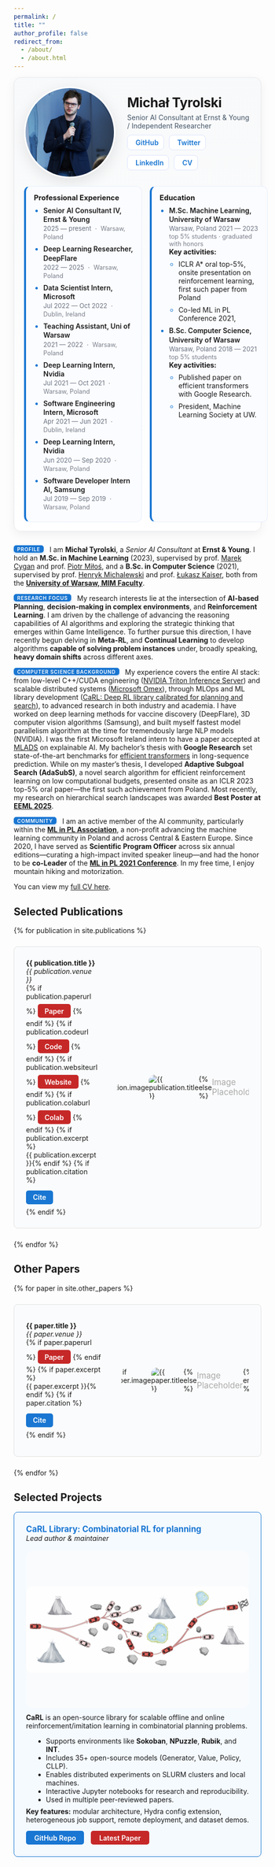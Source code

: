 ```yaml
---
permalink: /
title: ""
author_profile: false
redirect_from: 
  - /about/
  - /about.html
---
```


<!-- Custom Top Bar with Profile -->
<style>
/* Profile card styling */
.profile-card {
  display: flex;
  flex-direction: column;
  background: linear-gradient(180deg, #f8f9fa, #ffffff);
  border: 1px solid #e6e8eb;
  border-radius: 14px;
  padding: 18px 20px;
  margin: 0 auto 28px auto;
  max-width: 1500px;
  box-shadow: 0 6px 20px rgba(16, 24, 40, 0.06);
}
.profile-header {
  display: flex;
  align-items: center;
  gap: 24px;
}
.avatar {
  width: 180px;
  height: 180px;
  border-radius: 50%;
  overflow: hidden;
  box-shadow: 0 8px 30px rgba(0,0,0,0.10);
  border: 3px solid #fff;
  background: #eef2f7;
  flex-shrink: 0;
}
.profile-meta h1 {
  margin: 0;
  font-size: 1.9em;
  letter-spacing: -0.01em;
}
.profile-role {
  margin: 6px 0 0 0;
  color: #425466;
}
.socials {
  margin-top: 10px;
  display: flex;
  flex-wrap: wrap;
  gap: 10px;
}
.socials a {
  display: inline-flex;
  align-items: center;
  gap: 6px;
  background: #ffffff;
  color: #1976d2;
  border: 1px solid #dbe4ff;
  padding: 6px 10px;
  border-radius: 8px;
  text-decoration: none;
  font-weight: 600;
  transition: background 0.2s, color 0.2s, box-shadow 0.2s, transform 0.1s;
}
.socials a:hover {
  background: #1976d2;
  color: #ffffff;
  box-shadow: 0 6px 16px rgba(25, 118, 210, 0.25);
  transform: translateY(-1px);
}
.info-grid {
  display: grid;
  grid-template-columns: repeat(2, minmax(240px, 1fr));
  gap: 16px;
  margin-top: 16px;
}
.info-card {
  background: #fbfcff;
  border: 1px solid #e6eefc;
  border-left: 4px solid #1976d2;
  border-radius: 12px;
  padding: 14px 16px;
  transition: box-shadow 0.2s, transform 0.1s, border-color 0.2s;
}
.info-card:hover { box-shadow: 0 8px 18px rgba(25, 118, 210, 0.10); transform: translateY(-1px); border-color: #1256a1; }
.info-card h3 { margin: 0 0 8px 0; font-size: 1.05em; }
.info-card ul { margin: 0; padding-left: 1.2rem; }
.info-card li { margin: 8px 0; }
.info-card li::marker { color: #1976d2; }
/* two-line item layout */
.item-title { font-weight: 600; line-height: 1.3; }
.item-date { font-size: 0.92em; color: #6b7280; margin-top: 2px; }
.item-subtext { font-size: 0.9em; color: #7a7f8a; margin-top: 1px; }

/* Inline date and place for Professional Experience */
.info-card.experience .item-date,
.info-card.experience .item-subtext {
  display: inline;
}
.info-card.experience .item-date::after {
  content: ' · ';
  color: #6b7280;
  margin: 0 4px;
}
.info-card.experience .item-subtext { margin: 0; }

@media (max-width: 768px) {
  .profile-header { flex-direction: column; align-items: flex-start; }
  .avatar { width: 140px; height: 140px; }
  .info-grid { grid-template-columns: 1fr; }
}
</style>

<!-- Citation toggle handled with <details> for GitHub Pages compatibility (no inline JS needed) -->

<div class="profile-card">
  <div class="profile-header">
    <div class="avatar">
      <img src="../images/IMG_8383.JPEG" alt="Michał Tyrolski" style="width: 100%; height: 100%; object-fit: cover;">
    </div>
    <div class="profile-meta">
      <h1>Michał Tyrolski</h1>
      <p class="profile-role">Senior AI Consultant at Ernst & Young / Independent Researcher</p>
      <div class="socials">
        <a href="https://github.com/mtyrolski"><i class="fab fa-github"></i> <span>GitHub</span></a>
        <a href="https://twitter.com/mtyrolski"><i class="fab fa-twitter"></i> <span>Twitter</span></a>
        <a href="https://www.linkedin.com/in/michal-tyrolski/"><i class="fab fa-linkedin"></i> <span>LinkedIn</span></a>
        <a href="../files/cv.pdf"><i class="fas fa-file-pdf"></i> <span>CV</span></a>
      </div>
    </div>
  </div>
  <div class="info-grid">
  <div class="info-card experience">
      <h3>Professional Experience</h3>
      <ul>
        <li>
          <div class="item-title">Senior AI Consultant IV, Ernst & Young</div>
          <div class="item-date">2025 — present</div>
          <div class="item-subtext">Warsaw, Poland</div>
        </li>
        <li>
          <div class="item-title">Deep Learning Researcher, DeepFlare</div>
          <div class="item-date">2022 — 2025</div>
          <div class="item-subtext">Warsaw, Poland</div>
        </li>
        <li>
          <div class="item-title">Data Scientist Intern, Microsoft</div>
          <div class="item-date">Jul 2022 — Oct 2022</div>
          <div class="item-subtext">Dublin, Ireland</div>
        </li>
        <li>
          <div class="item-title">Teaching Assistant, Uni of Warsaw</div>
          <div class="item-date">2021 — 2022</div>
          <div class="item-subtext">Warsaw, Poland</div>
        </li>
        <li>
          <div class="item-title">Deep Learning Intern, Nvidia</div>
          <div class="item-date">Jul 2021 — Oct 2021</div>
          <div class="item-subtext">Warsaw, Poland</div>
        </li>
        <li>
          <div class="item-title">Software Engineering Intern, Microsoft</div>
          <div class="item-date">Apr 2021 — Jun 2021</div>
          <div class="item-subtext">Dublin, Ireland</div>
        </li>
        <li>
          <div class="item-title">Deep Learning Intern, Nvidia</div>
          <div class="item-date">Jun 2020 — Sep 2020</div>
          <div class="item-subtext">Warsaw, Poland</div>
        </li>
        <li>
          <div class="item-title">Software Developer Intern AI, Samsung</div>
          <div class="item-date">Jul 2019 — Sep 2019</div>
          <div class="item-subtext">Warsaw, Poland</div>
        </li>
      </ul>
    </div>
    <div class="info-card">
      <h3>Education</h3>
      <ul>
        <li>
          <div class="item-title">M.Sc. Machine Learning, University of Warsaw</div>
          <div class="item-date">Warsaw, Poland 2021 — 2023</div>
          <div class="item-subtext">top 5% students · graduated with honors</div>
          <div class="key-activities">
            <strong>Key activities:</strong>
            <ul>
              <li>ICLR A* oral top-5%, onsite presentation on reinforcement learning, first such paper from Poland</li>
              <li>Co-led ML in PL Conference 2021,</li>
            </ul>
          </div>
        </li>
        <li>
          <div class="item-title">B.Sc. Computer Science, University of Warsaw</div>
          <div class="item-date">Warsaw, Poland 2018 — 2021</div>
          <div class="item-subtext">top 5% students</div>
          <div class="key-activities">
            <strong>Key activities:</strong>
            <ul>
              <li>Published paper on efficient transformers with Google Research.</li>
              <li>President, Machine Learning Society at UW.</li>
            </ul>
          </div>
        </li>
      </ul>
    </div>
  </div>
</div>

<!-- Generic Actual Info -->
  <style>
  .para-label {
    display:inline-block;
    font-size:0.72em;
    letter-spacing:0.08em;
    text-transform:uppercase;
    background:#1976d2;
    color:#fff;
    padding:3px 7px 2px;
    border-radius:5px;
    font-weight:600;
    margin-right:8px;
    line-height:1;
    position:relative;
    top:-2px;
    box-shadow:0 2px 4px rgba(25,118,210,0.25);
  }
  @media (max-width:600px){
    .para-label{font-size:0.65em; margin-right:6px;}
  }
  </style>

  <span class="para-label">Profile</span> I am **Michał Tyrolski**, a *Senior AI Consultant* at **Ernst & Young**. I hold an **M.Sc. in Machine Learning** (2023), supervised by prof. [Marek Cygan](https://scholar.google.com/citations?hl=en&user=df8TSy4AAAAJ) and prof. [Piotr Miłoś](https://www.mimuw.edu.pl/~pmilos/), and a **B.Sc. in Computer Science** (2021), supervised by prof. [Henryk Michalewski](https://www.mimuw.edu.pl/~henrykm/resume.html) and prof. [Łukasz Kaiser](https://scholar.google.com/citations?user=JWmiQR0AAAAJ&hl=en), both from the [**University of Warsaw, MIM Faculty**](https://www.mimuw.edu.pl/en/).


<!-- Research Interests -->
<span class="para-label">Research Focus</span> My research interests lie at the intersection of **AI-based Planning**, **decision-making in complex environments**, and **Reinforcement Learning**. I am driven by the challenge of advancing the reasoning capabilities of AI algorithms and exploring the strategic thinking that emerges within Game Intelligence. To further pursue this direction, I have recently begun delving in **Meta-RL**, and **Continual Learning** to develop algorithms **capable of solving problem instances** under, broadly speaking, **heavy domain shifts** across different axes.

<!-- Techniczne skille + experience  + doświadczenie przy różnych googlach nie googlach -->
<span class="para-label">Computer Science Background</span> My experience covers the entire AI stack: from low-level C++/CUDA engineering ([NVIDIA Triton Inference Server](https://docs.nvidia.com/deeplearning/triton-inference-server/user-guide/docs/index.html)) and scalable distributed systems ([Microsoft Omex](https://github.com/microsoft/Omex)), through MLOps and ML library development ([CaRL: Deep RL library calibrated for planning and search](https://github.com/mtyrolski/carl)), to advanced research in both industry and academia. I have worked on deep learning methods for vaccine discovery (DeepFlare), 3D computer vision algorithms (Samsung), and built myself fastest model parallelism algorithm at the time for tremendously large NLP models (NVIDIA). I was the first Microsoft Ireland intern to have a paper accepted at [MLADS](https://mymlads.microsoft.com/) on explainable AI. My bachelor’s thesis with **Google Research** set state-of-the-art benchmarks for [efficient transformers](https://arxiv.org/abs/2110.13711) in long-sequence prediction. While on my master’s thesis, I developed **Adaptive Subgoal Search (AdaSubS)**, a novel search algorithm for efficient reinforcement learning on low computational budgets, presented onsite as an ICLR 2023 top-5% oral paper—the first such achievement from Poland. Most recently, my research on hierarchical search landscapes was awarded **Best Poster at [EEML 2025](https://www.eeml.eu/)**.


<!-- Community Contribution -->
<span class="para-label">Community</span> I am an active member of the AI community, particularly within the [**ML in PL Association**](https://mlinpl.org/), a non-profit advancing the machine learning community in Poland and across Central & Eastern Europe. Since 2020, I have served as **Scientific Program Officer** across six annual editions—curating a high-impact invited speaker lineup—and had the honor to be **co-Leader** of the [**ML in PL 2021 Conference**](https://conference2021.mlinpl.org/). In my free time, I enjoy mountain hiking and motorization.



You can view my [full CV here](../files/cv.pdf).


## Selected Publications

<style>
.publication-box {
  display: flex;
  align-items: center;
  border: 1px solid #e0e0e0;
  border-radius: 8px;
  padding: 1.5rem;
  background: #fafbfc;
  min-height: 150px;
  transition: background 0.2s, box-shadow 0.2s, border-color 0.2s;
}
.publication-box:hover {
  background: #f0f6ff;
  box-shadow: 0 2px 8px rgba(30, 136, 229, 0.08);
  border-color: #90caf9;
}
.paper-link {
  display: inline-block;
  background: #c62828;
  color: #fff;
  padding: 0.4em 1em;
  border-radius: 5px;
  text-decoration: none;
  font-weight: 600;
  margin: 0.5em 0 0.2em 0;
  transition: background 0.2s, color 0.2s, box-shadow 0.2s;
}
.paper-link:hover {
  background: #fff;
  color: #c62828;
  box-shadow: 0 0 0 2px #c62828 inset;
}
.cite-button {
    display: inline-block;
    background: #1976d2;
    color: #fff;
    padding: 0.4em 1em;
    border-radius: 5px;
    text-decoration: none;
    font-weight: 600;
    margin: 0.5em 0;
    cursor: pointer;
    transition: background 0.2s, box-shadow 0.2s;
  }
  .cite-button:hover {
    background: #1256a1;
    box-shadow: 0 2px 8px rgba(25, 118, 210, 0.2);
  }
  .citation-details {
    margin-top: 0.4em;
  }
  .citation-details[open] > .cite-button {
    background: #1256a1;
  }
  .citation-box {
    background: #f8f9fa;
    border: 1px solid #e0e0e0;
    padding: 1em;
    border-radius: 8px;
    margin-top: 0.6em;
    font-family: monospace;
    white-space: pre-wrap;
  word-break: break-word;
  }
/* Publication image wrapper utility */
.pub-img-wrapper {
  width: 290px; height: 290px; margin-left: 2.5rem; background: #fafbfc; border-radius: 12px; display: flex; align-items: center; justify-content: center; overflow: hidden;
}
.pub-img-wrapper.small { width: 260px; height: 260px; }
@media (max-width: 920px) {
  .publication-box { flex-direction: column; align-items: flex-start; padding: 1.1rem 1.1rem 1.25rem; }
  .pub-img-wrapper, .pub-img-wrapper.small { width: 100%; height: auto; margin: 1rem 0 0 0; }
  .pub-img-wrapper img { width: 100%; height: auto; max-height: 320px; object-fit: contain; }
  .publication-box > div:first-child { max-width: 100% !important; }
  .cite-button { width: auto; }
}
@media (max-width: 520px) {
  .profile-card { padding: 16px 16px 22px; }
  .publication-box { padding: 0.95rem 0.95rem 1.1rem; }
  .pub-img-wrapper img { max-height: 260px; }
  .cite-button { padding: 0.45em 0.85em; font-size: 0.9em; }
}
@media (max-width: 380px) {
  .cite-button { width: 100%; text-align: center; }
}
</style>

<div style="display: flex; flex-direction: column; gap: 1.5rem; max-width: 1500px; margin: 0 auto;">
{% for publication in site.publications %}
  <div class="publication-box">
    <div style="flex: 1; max-width: calc(100% - 170px);">
      <strong>{{ publication.title }}</strong><br>
      <em>{{ publication.venue }}</em><br>
      {% if publication.paperurl %}
        <a href="{{ publication.paperurl }}" class="paper-link">Paper</a>
      {% endif %}
      {% if publication.codeurl %}
        <a href="{{ publication.codeurl }}" class="paper-link">Code</a>
      {% endif %}
      {% if publication.websiteurl %}
        <a href="{{ publication.websiteurl }}" class="paper-link">Website</a>
      {% endif %}
      {% if publication.colaburl %}
        <a href="{{ publication.colaburl }}" class="paper-link">Colab</a>
      {% endif %}
      {% if publication.excerpt %}<br>{{ publication.excerpt }}{% endif %}
      {% if publication.citation %}
        <details class="citation-details" id="cite-{{ publication.title | slugify }}">
          <summary class="cite-button" style="list-style:none;">Cite</summary>
          <div class="citation-box">{{ publication.citation }}</div>
        </details>
      {% endif %}
    </div>
  <div class="pub-img-wrapper">
      {% if publication.image %}
        <img src="{{ publication.image }}" alt="{{ publication.title }}" style="max-width: 100%; max-height: 100%; object-fit: cover; border-radius: 12px;" />
      {% else %}
        <span style="color: #aaa; font-size: 1.2em;">Image<br>Placeholder</span>
      {% endif %}
    </div>
  </div>
{% endfor %}
</div>


## Other Papers

<div style="display: flex; flex-direction: column; gap: 1.5rem; max-width: 1500px; margin: 0 auto;">
{% for paper in site.other_papers %}
  <div class="publication-box">
    <div style="flex: 1; max-width: calc(100% - 170px);">
      <strong>{{ paper.title }}</strong><br>
      <em>{{ paper.venue }}</em><br>
      {% if paper.paperurl %}
        <a href="{{ paper.paperurl }}" class="paper-link">Paper</a>
      {% endif %}
      {% if paper.excerpt %}<br>{{ paper.excerpt }}{% endif %}
      {% if paper.citation %}
        <details class="citation-details" id="cite-{{ paper.title | slugify }}">
          <summary class="cite-button" style="list-style:none;">Cite</summary>
          <div class="citation-box">{{ paper.citation }}</div>
        </details>
      {% endif %}
    </div>
  <div class="pub-img-wrapper small">
      {% if paper.image %}
        <img src="{{ paper.image }}" alt="{{ paper.title }}" style="max-width: 100%; max-height: 100%; object-fit: cover; border-radius: 12px;" />
      {% else %}
        <span style="color: #aaa; font-size: 1.2em;">Image<br>Placeholder</span>
      {% endif %}
    </div>
  </div>
{% endfor %}
</div>


## Selected Projects

<div style="display: flex; flex-direction: column; gap: 1.5rem; max-width: 1500px; margin: 0 auto;">
  <div style="border: 1px solid #1976d2; border-radius: 8px; padding: 1.5rem; background: #f5faff; box-shadow: 0 2px 8px rgba(25, 118, 210, 0.06);">
    <strong style="font-size: 1.2em; color: #1976d2;">CaRL Library: Combinatorial RL for planning</strong><br>
    <em>Lead author & maintainer</em><br>
    <div style="width: 100%; max-width: 600px; height: 320px; margin: 1.2em auto 0.7em auto; background: #fafbfc; border-radius: 14px; display: flex; align-items: center; justify-content: center;">
      <img src="../images/planning.png" alt="CaRL Architecture" style="max-width: 100%; max-height: 100%; object-fit: contain; border-radius: 14px;" />
    </div>
    <p style="margin-top: 0.7em;">
      <b>CaRL</b> is an open-source library for scalable offline and online reinforcement/imitation learning in combinatorial planning problems.<br>
      <ul style="margin: 0.5em 0 0.5em 1.2em;">
        <li>Supports environments like <b>Sokoban</b>, <b>NPuzzle</b>, <b>Rubik</b>, and <b>INT</b>.</li>
        <li>Includes 35+ open-source models (Generator, Value, Policy, CLLP).</li>
        <li>Enables distributed experiments on SLURM clusters and local machines.</li>
        <li>Interactive Jupyter notebooks for research and reproducibility.</li>
        <li>Used in multiple peer-reviewed papers.</li>
      </ul>
      <b>Key features:</b> modular architecture, Hydra config extension, heterogeneous job support, remote deployment, and dataset demos.
    </p>
    <div style="margin-top: 0.7em;">
      <a href="https://github.com/mtyrolski/carl" style="display: inline-block; background: #1976d2; color: #fff; padding: 0.4em 1.2em; border-radius: 5px; text-decoration: none; font-weight: 600; margin-right: 0.7em; transition: background 0.2s;">GitHub Repo</a>
      <a href="https://arxiv.org/abs/2406.03361" style="display: inline-block; background: #c62828; color: #fff; padding: 0.4em 1.2em; border-radius: 5px; text-decoration: none; font-weight: 600; transition: background 0.2s;">Latest Paper</a>
    </div>
  </div>
</div>


